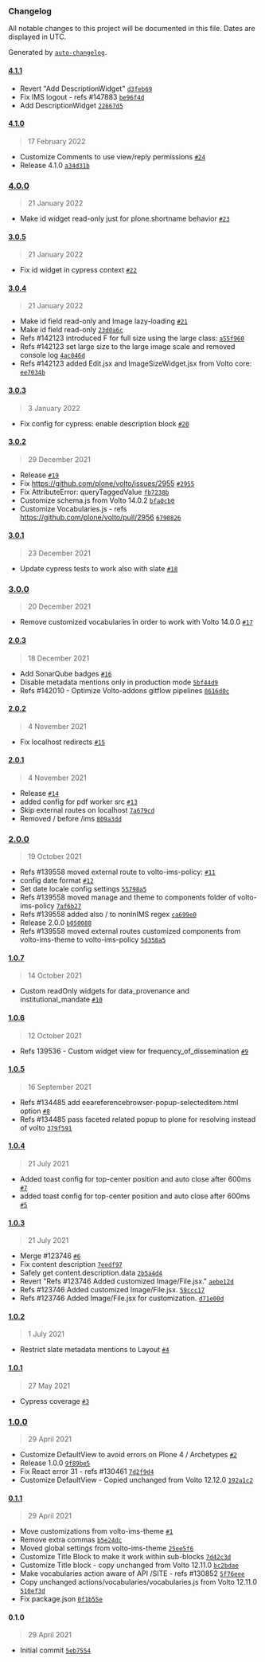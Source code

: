 ### Changelog

All notable changes to this project will be documented in this file. Dates are displayed in UTC.

Generated by [`auto-changelog`](https://github.com/CookPete/auto-changelog).

#### [4.1.1](https://github.com/eea/volto-ims-policy/compare/4.1.0...4.1.1)

- Revert "Add DescriptionWidget" [`d3feb69`](https://github.com/eea/volto-ims-policy/commit/d3feb693e08ea71d9d326cf9c9277281520e366c)
- Fix IMS logout - refs #147883 [`be96f4d`](https://github.com/eea/volto-ims-policy/commit/be96f4d7b5c130c78c484d06e8d3532580e5084b)
- Add DescriptionWidget [`22667d5`](https://github.com/eea/volto-ims-policy/commit/22667d50bca446599f345d4a1b1c4dd30c8a9b87)

#### [4.1.0](https://github.com/eea/volto-ims-policy/compare/4.0.0...4.1.0)

> 17 February 2022

- Customize Comments to use view/reply permissions [`#24`](https://github.com/eea/volto-ims-policy/pull/24)
- Release 4.1.0 [`a34d31b`](https://github.com/eea/volto-ims-policy/commit/a34d31b18c8c26eadb65a9752b9d9e2b377ecf56)

### [4.0.0](https://github.com/eea/volto-ims-policy/compare/3.0.5...4.0.0)

> 21 January 2022

- Make id widget read-only just for plone.shortname behavior [`#23`](https://github.com/eea/volto-ims-policy/pull/23)

#### [3.0.5](https://github.com/eea/volto-ims-policy/compare/3.0.4...3.0.5)

> 21 January 2022

- Fix id widget in cypress context [`#22`](https://github.com/eea/volto-ims-policy/pull/22)

#### [3.0.4](https://github.com/eea/volto-ims-policy/compare/3.0.3...3.0.4)

> 21 January 2022

- Make id field read-only and Image lazy-loading [`#21`](https://github.com/eea/volto-ims-policy/pull/21)
- Make id field read-only [`23d0a6c`](https://github.com/eea/volto-ims-policy/commit/23d0a6c377093b33d82c6b31bcea5e5856ff29d6)
- Refs #142123 introduced F for full size using the large class: [`a55f960`](https://github.com/eea/volto-ims-policy/commit/a55f960b34b444520f7483660c6606da31b54f15)
- Refs #142123 set large size to the large image scale and removed console log [`4ac046d`](https://github.com/eea/volto-ims-policy/commit/4ac046d8b4abb7faaa988ee51ee567aa868185a9)
- Refs #142123 added Edit.jsx and ImageSizeWidget.jsx from Volto core: [`ee7034b`](https://github.com/eea/volto-ims-policy/commit/ee7034b5bd5adf0b2eb86029a4ed15ee971269c3)

#### [3.0.3](https://github.com/eea/volto-ims-policy/compare/3.0.2...3.0.3)

> 3 January 2022

- Fix config for cypress: enable description block [`#20`](https://github.com/eea/volto-ims-policy/pull/20)

#### [3.0.2](https://github.com/eea/volto-ims-policy/compare/3.0.1...3.0.2)

> 29 December 2021

- Release [`#19`](https://github.com/eea/volto-ims-policy/pull/19)
- Fix https://github.com/plone/volto/issues/2955 [`#2955`](https://github.com/plone/volto/issues/2955)
- Fix AttributeError: queryTaggedValue [`fb7238b`](https://github.com/eea/volto-ims-policy/commit/fb7238bb5135b340b0adb48ef75352878e82776c)
- Customize schema.js from Volto 14.0.2 [`bfa0cb0`](https://github.com/eea/volto-ims-policy/commit/bfa0cb05646c599eb77577ed46c18abc4a190739)
- Customize Vocabularies.js - refs https://github.com/plone/volto/pull/2956 [`6790826`](https://github.com/eea/volto-ims-policy/commit/6790826e3b3e97f879d2f1bd79d55b1042aa2225)

#### [3.0.1](https://github.com/eea/volto-ims-policy/compare/3.0.0...3.0.1)

> 23 December 2021

- Update cypress tests to work also with slate [`#18`](https://github.com/eea/volto-ims-policy/pull/18)

### [3.0.0](https://github.com/eea/volto-ims-policy/compare/2.0.3...3.0.0)

> 20 December 2021

- Remove customized vocabularies în order to work with Volto 14.0.0 [`#17`](https://github.com/eea/volto-ims-policy/pull/17)

#### [2.0.3](https://github.com/eea/volto-ims-policy/compare/2.0.2...2.0.3)

> 18 December 2021

- Add SonarQube badges [`#16`](https://github.com/eea/volto-ims-policy/pull/16)
- Disable metadata mentions only in production mode [`5bf44d9`](https://github.com/eea/volto-ims-policy/commit/5bf44d9c65c87a77835a416b6a18c62ca43413dc)
- Refs #142010 - Optimize Volto-addons gitflow pipelines [`8616d0c`](https://github.com/eea/volto-ims-policy/commit/8616d0c8df90ebcc3db1b6a967ae8923b1babc77)

#### [2.0.2](https://github.com/eea/volto-ims-policy/compare/2.0.1...2.0.2)

> 4 November 2021

- Fix localhost redirects [`#15`](https://github.com/eea/volto-ims-policy/pull/15)

#### [2.0.1](https://github.com/eea/volto-ims-policy/compare/2.0.0...2.0.1)

> 4 November 2021

- Release [`#14`](https://github.com/eea/volto-ims-policy/pull/14)
- added config for pdf worker src [`#13`](https://github.com/eea/volto-ims-policy/pull/13)
- Skip external routes on localhost [`7a679cd`](https://github.com/eea/volto-ims-policy/commit/7a679cdaba5a3cd4bcf0a828a24da37806d15bff)
- Removed \/ before /ims [`809a3dd`](https://github.com/eea/volto-ims-policy/commit/809a3ddc61fe39b6adc5504897f53c292f4cf065)

### [2.0.0](https://github.com/eea/volto-ims-policy/compare/1.0.7...2.0.0)

> 19 October 2021

- Refs #139558 moved external route to volto-ims-policy: [`#11`](https://github.com/eea/volto-ims-policy/pull/11)
- config date format [`#12`](https://github.com/eea/volto-ims-policy/pull/12)
- Set date locale config settings [`55798a5`](https://github.com/eea/volto-ims-policy/commit/55798a5f76149731096be14d05a4f45df4e6a029)
- Refs #139558 moved manage and theme to components folder of volto-ims-policy [`7af6b27`](https://github.com/eea/volto-ims-policy/commit/7af6b2741650efca65c9089523ad6a5044c6f592)
- Refs #139558 added also / to nonInIMS regex [`ca699e0`](https://github.com/eea/volto-ims-policy/commit/ca699e00425d033c4ce14cb5e760a870bdbc116b)
- Release 2.0.0 [`b050088`](https://github.com/eea/volto-ims-policy/commit/b050088cd857121077d7d62e25b61a2b1c09ce45)
- Refs #139558 moved external routes customized components from volto-ims-theme to volto-ims-policy [`5d358a5`](https://github.com/eea/volto-ims-policy/commit/5d358a50e3bc8c5a03142c083b8898e4a39130f6)

#### [1.0.7](https://github.com/eea/volto-ims-policy/compare/1.0.6...1.0.7)

> 14 October 2021

- Custom readOnly widgets for data_provenance and institutional_mandate [`#10`](https://github.com/eea/volto-ims-policy/pull/10)

#### [1.0.6](https://github.com/eea/volto-ims-policy/compare/1.0.5...1.0.6)

> 12 October 2021

- Refs 139536 - Custom widget view for frequency_of_dissemination [`#9`](https://github.com/eea/volto-ims-policy/pull/9)

#### [1.0.5](https://github.com/eea/volto-ims-policy/compare/1.0.4...1.0.5)

> 16 September 2021

- Refs #134485 add eeareferencebrowser-popup-selecteditem.html option [`#8`](https://github.com/eea/volto-ims-policy/pull/8)
- Refs #134485 pass faceted related popup to plone for resolving instead of volto [`379f591`](https://github.com/eea/volto-ims-policy/commit/379f591a96aa176204a3fe25a16414051ba4d9de)

#### [1.0.4](https://github.com/eea/volto-ims-policy/compare/1.0.3...1.0.4)

> 21 July 2021

- Added toast config for top-center position and auto close after 600ms [`#7`](https://github.com/eea/volto-ims-policy/pull/7)
- added toast config for top-center position and auto close after 600ms [`#5`](https://github.com/eea/volto-ims-policy/pull/5)

#### [1.0.3](https://github.com/eea/volto-ims-policy/compare/1.0.2...1.0.3)

> 21 July 2021

- Merge #123746 [`#6`](https://github.com/eea/volto-ims-policy/pull/6)
- Fix content description [`7eedf97`](https://github.com/eea/volto-ims-policy/commit/7eedf9745bd0fe5f29dfd70abf0c87e821209bbe)
- Safely get content.description.data [`2b5a4d4`](https://github.com/eea/volto-ims-policy/commit/2b5a4d48b0985c094c8d4a64e529b906e87fcf49)
- Revert "Refs #123746 Added customized Image/File.jsx." [`aebe12d`](https://github.com/eea/volto-ims-policy/commit/aebe12d052b7548fef3efcea929220327e9e2b42)
- Refs #123746 Added customized Image/File.jsx. [`59ccc17`](https://github.com/eea/volto-ims-policy/commit/59ccc172617b2c73e940801ddf584f4575f12ca3)
- Refs #123746 Added Image/File.jsx for customization. [`d71e00d`](https://github.com/eea/volto-ims-policy/commit/d71e00de7af548cc81e5466a6cb93de01de32d94)

#### [1.0.2](https://github.com/eea/volto-ims-policy/compare/1.0.1...1.0.2)

> 1 July 2021

- Restrict slate metadata mentions to Layout [`#4`](https://github.com/eea/volto-ims-policy/pull/4)

#### [1.0.1](https://github.com/eea/volto-ims-policy/compare/1.0.0...1.0.1)

> 27 May 2021

- Cypress coverage [`#3`](https://github.com/eea/volto-ims-policy/pull/3)

### [1.0.0](https://github.com/eea/volto-ims-policy/compare/0.1.1...1.0.0)

> 29 April 2021

- Customize DefaultView to avoid errors on Plone 4 / Archetypes [`#2`](https://github.com/eea/volto-ims-policy/pull/2)
- Release 1.0.0 [`9f89be5`](https://github.com/eea/volto-ims-policy/commit/9f89be54dfe928eb42759b37cb724b7eb0b1197c)
- Fix React error 31 - refs #130461 [`7d2f9d4`](https://github.com/eea/volto-ims-policy/commit/7d2f9d43a333b285d4f4f9781be125ff55dea7be)
- Customize DefaultView - Copied unchanged from Volto 12.12.0 [`192a1c2`](https://github.com/eea/volto-ims-policy/commit/192a1c2d79b8efc0efabb469c1bcadbf5949e5eb)

#### [0.1.1](https://github.com/eea/volto-ims-policy/compare/0.1.0...0.1.1)

> 29 April 2021

- Move customizations from volto-ims-theme [`#1`](https://github.com/eea/volto-ims-policy/pull/1)
- Remove extra commas [`b5e24dc`](https://github.com/eea/volto-ims-policy/commit/b5e24dcf70fdea3f89924fc5f7e9c464024bf8b4)
- Moved global settings from volto-ims-theme [`25ee5f6`](https://github.com/eea/volto-ims-policy/commit/25ee5f6dfcf2234a76cf7fc5adbe8e8f85c7d8eb)
- Customize Title Block to make it work within sub-blocks [`7d42c3d`](https://github.com/eea/volto-ims-policy/commit/7d42c3d5bf17b5dd6796886d4cd082d893796604)
- Customize Title block - copy unchanged from Volto 12.11.0 [`bc2bdae`](https://github.com/eea/volto-ims-policy/commit/bc2bdae4a55fffe18be508130068ade0874c6d7b)
- Make vocabularies action aware of API /SITE - refs #130852 [`5f76eee`](https://github.com/eea/volto-ims-policy/commit/5f76eeeb08ae15f9d698be0c6e83d27c78a02576)
- Copy unchanged actions/vocabularies/vocabularies.js from Volto 12.11.0 [`510ef3d`](https://github.com/eea/volto-ims-policy/commit/510ef3db97d16fa8430f42dae6fc4e16f98884b7)
- Fix package.json [`0f1b55e`](https://github.com/eea/volto-ims-policy/commit/0f1b55ef11874c2086cd24eb63c783bcd720da3c)

#### 0.1.0

> 29 April 2021

- Initial commit [`5eb7554`](https://github.com/eea/volto-ims-policy/commit/5eb7554636873d77b90fbcee5bfe52eb44780a9e)
